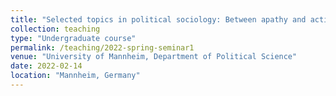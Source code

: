 ```yaml
---
title: "Selected topics in political sociology: Between apathy and activism: Citizens' roles in advanced democracies in a European comparative perspective (Seminar, taught in German, Spring 2022)"
collection: teaching
type: "Undergraduate course"
permalink: /teaching/2022-spring-seminar1
venue: "University of Mannheim, Department of Political Science"
date: 2022-02-14
location: "Mannheim, Germany"
---
```

